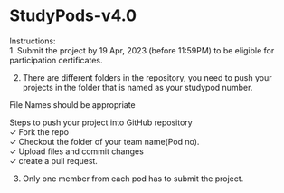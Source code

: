 # StudyPods-v4.0
<p>Instructions: <br>
1. Submit the project by 19 Apr, 2023 (before 11:59PM) to be eligible for participation certificates.<br>
 
2. There are different folders in the repository, you need to push your projects in the folder that is named as your studypod number.

File Names should be appropriate 

Steps to push your project into GitHub repository<br>
✓ Fork the repo <br>
✓ Checkout the folder of your team name(Pod no).<br>
✓ Upload files and commit changes<br>
✓ create a pull request. <br>

3. Only one member from each pod has to submit the project.</p>
